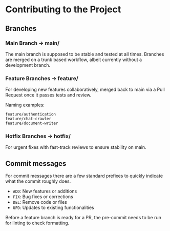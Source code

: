 # Contributing to the Project

## Branches
### Main Branch -> main/
The main branch is supposed to be stable and tested at all times. Branches are merged on a trunk based workflow, albeit currently without a development branch.

### Feature Branches -> feature/
For developing new features collaboratively, merged back to main via a Pull Request once it passes tests and review.

Naming examples:
```
feature/authentication
feature/chat-crawler
feature/document-writer
```

### Hotfix Branches -> hotfix/
For urgent fixes with fast-track reviews to ensure stability on main.

## Commit messages

For commit messages there are a few standard prefixes to quickly indicate what the commit roughly does.
- `ADD`: New features or additions
- `FIX`: Bug fixes or corrections
- `DEL`: Remove code or files
- `UPD`: Updates to existing functionalities

Before a feature branch is ready for a PR, the pre-commit needs to be run for linting to check formatting.

